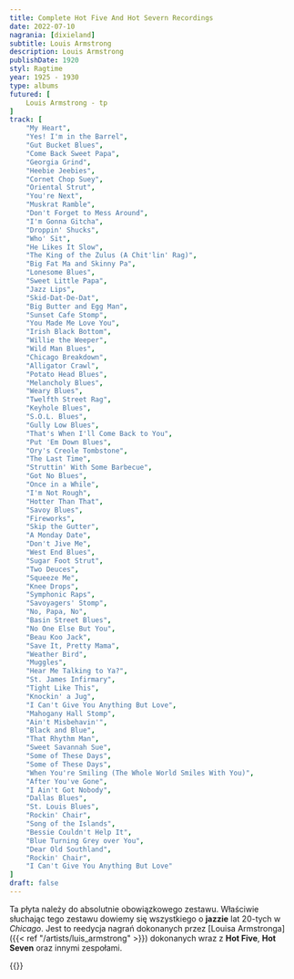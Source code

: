 ```yaml
---
title: Complete Hot Five And Hot Severn Recordings
date: 2022-07-10
nagrania: [dixieland]
subtitle: Louis Armstrong
description: Louis Armstrong
publishDate: 1920
styl: Ragtime
year: 1925 - 1930
type: albums
futured: [
    Louis Armstrong - tp
]
track: [
    "My Heart",
    "Yes! I'm in the Barrel",
    "Gut Bucket Blues",
    "Come Back Sweet Papa",
    "Georgia Grind",
    "Heebie Jeebies",
    "Cornet Chop Suey",
    "Oriental Strut",
    "You're Next",
    "Muskrat Ramble",
    "Don't Forget to Mess Around",
    "I'm Gonna Gitcha",
    "Droppin' Shucks",
    "Who' Sit",
    "He Likes It Slow",
    "The King of the Zulus (A Chit'lin' Rag)",
    "Big Fat Ma and Skinny Pa",
    "Lonesome Blues",
    "Sweet Little Papa",
    "Jazz Lips",
    "Skid-Dat-De-Dat",
    "Big Butter and Egg Man",
    "Sunset Cafe Stomp",
    "You Made Me Love You",
    "Irish Black Bottom",
    "Willie the Weeper",
    "Wild Man Blues",
    "Chicago Breakdown",
    "Alligator Crawl",
    "Potato Head Blues",
    "Melancholy Blues",
    "Weary Blues",
    "Twelfth Street Rag",
    "Keyhole Blues",
    "S.O.L. Blues",
    "Gully Low Blues",
    "That's When I'll Come Back to You",
    "Put 'Em Down Blues",
    "Ory's Creole Tombstone",
    "The Last Time",
    "Struttin' With Some Barbecue",
    "Got No Blues",
    "Once in a While",
    "I'm Not Rough",
    "Hotter Than That",
    "Savoy Blues",
    "Fireworks",
    "Skip the Gutter",
    "A Monday Date",
    "Don't Jive Me",
    "West End Blues",
    "Sugar Foot Strut",
    "Two Deuces",
    "Squeeze Me",
    "Knee Drops",
    "Symphonic Raps",
    "Savoyagers' Stomp",
    "No, Papa, No",
    "Basin Street Blues",
    "No One Else But You",
    "Beau Koo Jack",
    "Save It, Pretty Mama",
    "Weather Bird",
    "Muggles",
    "Hear Me Talking to Ya?",
    "St. James Infirmary",
    "Tight Like This",
    "Knockin' a Jug",
    "I Can't Give You Anything But Love",
    "Mahogany Hall Stomp",
    "Ain't Misbehavin'",
    "Black and Blue",
    "That Rhythm Man",
    "Sweet Savannah Sue",
    "Some of These Days",
    "Some of These Days",
    "When You're Smiling (The Whole World Smiles With You)",
    "After You've Gone",
    "I Ain't Got Nobody",
    "Dallas Blues",
    "St. Louis Blues",
    "Rockin' Chair",
    "Song of the Islands",
    "Bessie Couldn't Help It",
    "Blue Turning Grey over You",
    "Dear Old Southland",
    "Rockin' Chair",
    "I Can't Give You Anything But Love"
]
draft: false
---
```

Ta płyta należy do absolutnie obowiązkowego zestawu. Właściwie słuchając tego zestawu dowiemy się wszystkiego o __jazzie__ lat 20-tych
w _Chicago_. Jest to reedycja nagrań dokonanych przez [Louisa Armstronga]({{< ref "/artists/luis_armstrong" >}}) dokonanych
wraz z __Hot Five__, __Hot Seven__ oraz innymi zespołami.

{{<youtube-playlist id="OLAK5uy_lZ8ZzjSKAYrGKXu7XKnSSQjIMfMH_CDdg">}}